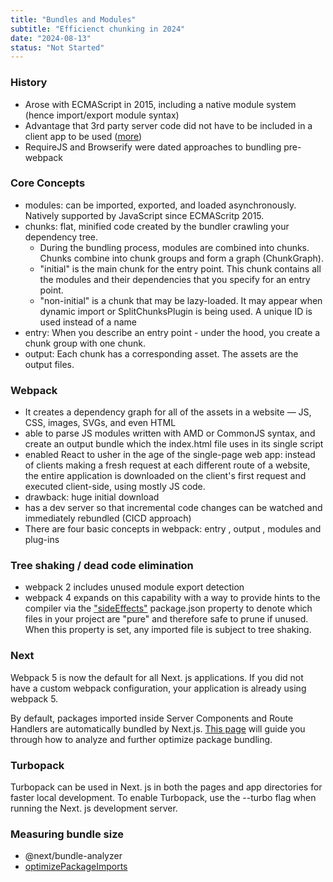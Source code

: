 ```yaml
---
title: "Bundles and Modules"
subtitle: "Efficienct chunking in 2024"
date: "2024-08-13"
status: "Not Started"
---
```


### History

- Arose with ECMAScript in 2015, including a native module system (hence import/export module syntax)
- Advantage that 3rd party server code did not have to be included in a client app to be used ([more](https://8thlight.com/insights/a-history-of-javascript-modules-and-bundling-for-the-post-es6-developer))
- RequireJS and Browserify were dated approaches to bundling pre-webpack

### Core Concepts

- modules: can be imported, exported, and loaded asynchronously. Natively supported by JavaScript since ECMAScritp 2015.
- chunks: flat, minified code created by the bundler crawling your dependency tree.
  - During the bundling process, modules are combined into chunks. Chunks combine into chunk groups and form a graph (ChunkGraph).
  - "initial" is the main chunk for the entry point. This chunk contains all the modules and their dependencies that you specify for an entry point.
  - "non-initial" is a chunk that may be lazy-loaded. It may appear when dynamic import or SplitChunksPlugin is being used. A unique ID is used instead of a name
- entry: When you describe an entry point - under the hood, you create a chunk group with one chunk.
- output: Each chunk has a corresponding asset. The assets are the output files.

### Webpack

- It creates a dependency graph for all of the assets in a website — JS, CSS, images, SVGs, and even HTML
- able to parse JS modules written with AMD or CommonJS syntax, and create an output bundle which the index.html file uses in its single script
- enabled React to usher in the age of the single-page web app: instead of clients making a fresh request at each different route of a website, the entire application is downloaded on the client's first request and executed client-side, using mostly JS code.
- drawback: huge initial download
- has a dev server so that incremental code changes can be watched and immediately rebundled (CICD approach)
- There are four basic concepts in webpack: entry , output , modules and plug-ins

### Tree shaking / dead code elimination

- webpack 2 includes unused module export detection
- webpack 4 expands on this capability with a way to provide hints to the compiler via the ["sideEffects"](https://webpack.js.org/guides/tree-shaking/#mark-the-file-as-side-effect-free) package.json property to denote which files in your project are "pure" and therefore safe to prune if unused. When this property is set, any imported file is subject to tree shaking.

### Next

Webpack 5 is now the default for all Next. js applications. If you did not have a custom webpack configuration, your application is already using webpack 5.

By default, packages imported inside Server Components and Route Handlers are automatically bundled by Next.js. [This page](https://nextjs.org/docs/app/building-your-application/optimizing/package-bundling) will guide you through how to analyze and further optimize package bundling.

### Turbopack

Turbopack can be used in Next. js in both the pages and app directories for faster local development. To enable Turbopack, use the --turbo flag when running the Next. js development server.

### Measuring bundle size

- @next/bundle-analyzer
- [optimizePackageImports](https://nextjs.org/docs/app/api-reference/next-config-js/optimizePackageImports)